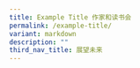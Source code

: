 ```yaml
---
title: Example Title 作家和读书会
permalink: /example-title/
variant: markdown
description: ""
third_nav_title: 展望未来
---
```

